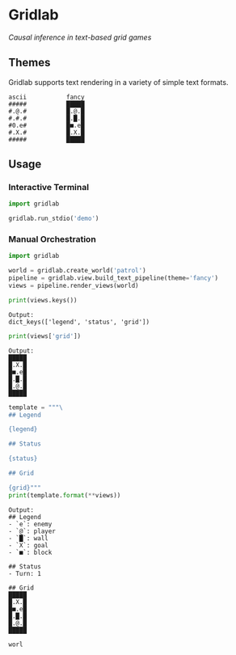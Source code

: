 # Gridlab

*Causal inference in text-based grid games*

## Themes

Gridlab supports text rendering in a variety of simple text formats.

```
ascii           fancy
#####           █████
#.@.#           █.@.█
#.#.#           █.█.█
#0.e#           █■.e█
#.X.#           █.X.█
#####           █████
```

## Usage

### Interactive Terminal

```python
import gridlab

gridlab.run_stdio('demo')
```

### Manual Orchestration

```python
import gridlab

world = gridlab.create_world('patrol')
pipeline = gridlab.view.build_text_pipeline(theme='fancy')
views = pipeline.render_views(world)

print(views.keys())
```

```
Output:
dict_keys(['legend', 'status', 'grid'])
```

```python
print(views['grid'])
```

```
Output:
█████
█.X.█
█■.e█
█.█.█
█.@.█
█████
```

```python
template = """\
## Legend

{legend}

## Status

{status}

## Grid

{grid}"""
print(template.format(**views))
```

```
Output:
## Legend
- `e`: enemy
- `@`: player
- `█`: wall
- `X`: goal
- `■`: block

## Status
- Turn: 1

## Grid
█████
█.X.█
█■.e█
█.█.█
█.@.█
█████
```

```python
worl